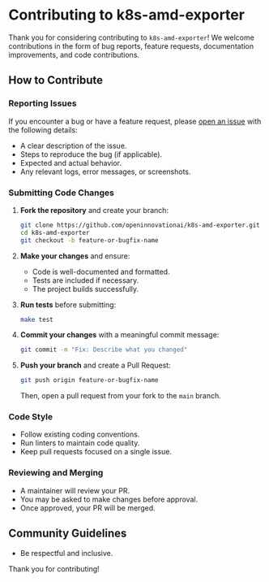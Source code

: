 # Contributing to k8s-amd-exporter

Thank you for considering contributing to `k8s-amd-exporter`! We welcome contributions in the form of bug reports, feature requests, documentation improvements, and code contributions.

## How to Contribute

### Reporting Issues
If you encounter a bug or have a feature request, please [open an issue](https://github.com/openinnovationai/k8s-amd-exporter/issues) with the following details:
- A clear description of the issue.
- Steps to reproduce the bug (if applicable).
- Expected and actual behavior.
- Any relevant logs, error messages, or screenshots.

### Submitting Code Changes
1. **Fork the repository** and create your branch:
   ```sh
   git clone https://github.com/openinnovationai/k8s-amd-exporter.git
   cd k8s-amd-exporter
   git checkout -b feature-or-bugfix-name
   ```

2. **Make your changes** and ensure:
   - Code is well-documented and formatted.
   - Tests are included if necessary.
   - The project builds successfully.

3. **Run tests** before submitting:
   ```sh
   make test
   ```

4. **Commit your changes** with a meaningful commit message:
   ```sh
   git commit -m "Fix: Describe what you changed"
   ```

5. **Push your branch** and create a Pull Request:
   ```sh
   git push origin feature-or-bugfix-name
   ```

   Then, open a pull request from your fork to the `main` branch.

### Code Style
- Follow existing coding conventions.
- Run linters to maintain code quality.
- Keep pull requests focused on a single issue.

### Reviewing and Merging
- A maintainer will review your PR.
- You may be asked to make changes before approval.
- Once approved, your PR will be merged.

## Community Guidelines
- Be respectful and inclusive.

Thank you for contributing!